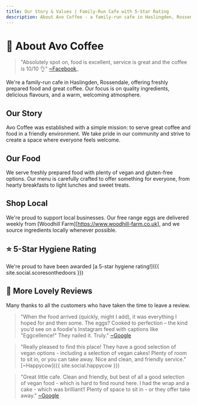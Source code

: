 ```yaml
---
title: Our Story & Values | Family-Run Cafe with 5-Star Rating
description: About Avo Coffee - a family-run cafe in Haslingden, Rossendale, offering freshly prepared food and great coffee
---
```


# 🥑 About Avo Coffee

> "Absolutely spot on, food is excellent, service is great and the coffee is 10/10 👌" [~Facebook](https://www.facebook.com/Lunatixdub/posts/10162619753440350)\_

We're a family-run cafe in Haslingden, Rossendale, offering freshly prepared food and great coffee. Our focus is on quality ingredients, delicious flavours, and a warm, welcoming atmosphere.

## Our Story

Avo Coffee was established with a simple mission: to serve great coffee and food in a friendly environment. We take pride in our community and strive to create a space where everyone feels welcome.

## Our Food

We serve freshly prepared food with plenty of vegan and gluten-free options. Our menu is carefully crafted to offer something for everyone, from hearty breakfasts to light lunches and sweet treats.

## Shop Local

We're proud to support local businesses. Our free range eggs are delivered weekly from [Woodhill Farm][https://www.woodhill-farm.co.uk], and we source ingredients locally whenever possible.

## ⭐ 5-Star Hygiene Rating

We're proud to have been awarded [a 5-star hygiene rating!]({{ site.social.scoresonthedoors }})

## 💚 More Lovely Reviews

Many thanks to all the customers who have taken the time to leave a review.

> "When the food arrived (quickly, might I add), it was everything I hoped for and then some. The eggs? Cooked to perfection – the kind you’d see on a foodie's Instagram feed with captions like "Eggcellence!" They nailed it. Truly." [~Google](https://maps.app.goo.gl/i8MW9owNSyck8JqA6)

> "Really pleased to find this place! They have a good selection of vegan options - including a selection of vegan cakes! Plenty of room to sit in, or you can take away. Nice and clean, and friendly service." [~Happycow]({{ site.social.happycow }})

> "Great little cafe. Clean and friendly, but best of all a good selection of vegan food - which is hard to find round here. I had the wrap and a cake - which was brilliant!! Plenty of space to sit in - or they offer take away." [~Google](https://maps.app.goo.gl/orewasSPwtGJmsGj6)
